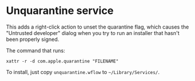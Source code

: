 # Unquarantine service

This adds a right-click action to unset the quarantine flag,
which causes the "Untrusted developer" dialog when you try to run an installer that hasn't been properly signed.

The command that runs:

    xattr -r -d com.apple.quarantine "FILENAME"

To install, just copy `unquarantine.wflow` to `~/Library/Services/`.